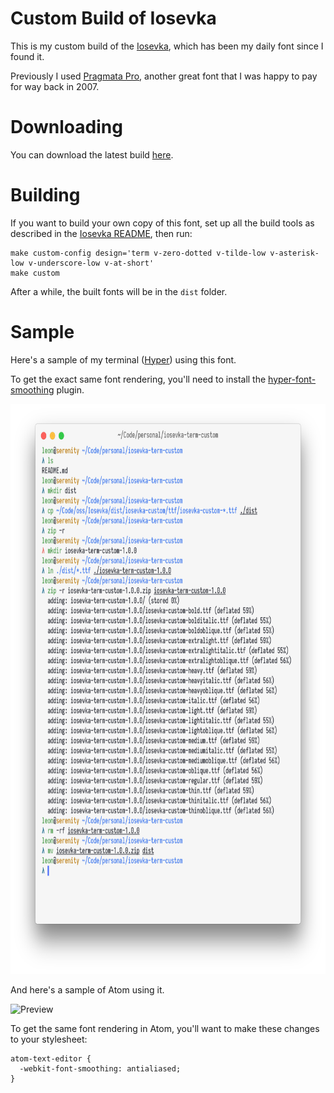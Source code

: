 Custom Build of Iosevka
=======================

This is my custom build of the [Iosevka](https://github.com/be5invis/Iosevka),
which has been my daily font since I found it.

Previously I used [Pragmata Pro](https://www.fsd.it/shop/fonts/pragmatapro/),
another great font that I was happy to pay for way back in 2007.

# Downloading

You can download the latest build [here](https://raw.githubusercontent.com/leonbreedt/iosevka-term-custom/master/dist/iosevka-term-custom-latest.zip).

# Building

If you want to build your own copy of this font, set up all the build tools as
described in the [Iosevka README](https://github.com/be5invis/Iosevka/blob/master/README.md#building-from-source), then run:

```shell
make custom-config design='term v-zero-dotted v-tilde-low v-asterisk-low v-underscore-low v-at-short'
make custom
```

After a while, the built fonts will be in the `dist` folder.

# Sample

Here's a sample of my terminal ([Hyper](https://hyper.is)) using this font.

To get the exact same font rendering, you'll need to install the [hyper-font-smoothing](https://www.npmjs.com/package/hyper-font-smoothing) plugin.

<img src="https://raw.githubusercontent.com/leonbreedt/iosevka-term-custom/master/Preview.png" alt="Preview" width="713" height="912">

And here's a sample of Atom using it.

<img src="https://raw.githubusercontent.com/leonbreedt/iosevka-term-custom/master/AtomPreview.png" alt="Preview" width="1136" height="922">

To get the same font rendering in Atom, you'll want to make these changes to
your stylesheet:

```less
atom-text-editor {
  -webkit-font-smoothing: antialiased;
}
```

